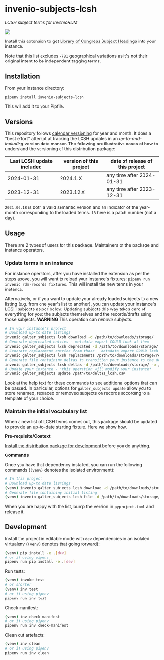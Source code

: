 # invenio-subjects-lcsh

*LCSH subject terms for InvenioRDM*

<a href="https://pypi.org/project/invenio-subjects-lcsh/">
  <img src="https://img.shields.io/pypi/v/invenio-subjects-lcsh.svg">
</a>

Install this extension to get [Library of Congress Subject Headings](https://id.loc.gov/authorities/subjects.html) into your instance.

Note that this list excludes `-781` geographical variations as it's not their original intent to be independent tagging terms.

## Installation

From your instance directory:

```bash
pipenv install invenio-subjects-lcsh
```

This will add it to your Pipfile.

## Versions

This repository follows [calendar versioning](https://calver.org/) for year and month. It does a "best effort" attempt at tracking the LCSH updates in an *up-to-and-including* version date manner. The following are illustrative cases of how to understand the versioning of this distribution package:

| Last LCSH update included | version of this project | date of release of this project |
| ------------------------- | ----------------------- | ------------------------------- |
| 2024-01-31                | 2024.1.X                | any time after 2024-01-31       |
| 2023-12-31                | 2023.12.X               | any time after 2023-12-31       |


`2021.06.18` is both a valid semantic version and an indicator of the year-month corresponding to the loaded terms.
`18` here is a patch number (not a day).


## Usage

There are 2 types of users for this package. Maintainers of the package and instance operators.

### Update terms in an instance

For instance operators, after you have installed the extension as per the steps above, you will want to reload your instance's fixtures: `pipenv run invenio rdm-records fixtures`. This will install the new terms in your instance.

Alternatively, or if you want to update your already loaded subjects to a new listing (e.g. from one year's list to another), you can update your instance's LCSH subjects as per below. Updating subjects this way takes care of everything for you: the subjects themselves and the records/drafts using those subjects. **WARNING** This operation can _remove_ subjects.

```bash
# In your instance's project
# Download up-to-date listings
invenio galter_subjects lcsh download -d /path/to/downloads/storage/
# Generate deprecated entries - metadata expert COULD look at them
invenio galter_subjects lcsh deprecated -d /path/to/downloads/storage/
# Generate replacement entries from those - metadata expert COULD look at them
invenio galter_subjects lcsh replacements /path/to/downloads/storage/replacements.csv
# Generate file containing deltas to transition your instance to the downloaded listing - metadata expert SHOULD look at them
invenio galter_subjects lcsh deltas -d /path/to/downloads/storage/ -o /path/to/deltas_lcsh.csv
# Update your instance - *this operation will modify your instance*
invenio galter_subjects update /path/to/deltas_lcsh.csv
```

Look at the help text for these commands to see additional options that can be passed.
In particular, options for `galter_subjects update` allow you to store renamed, replaced or removed subjects on records according to a template of your choice.

### Maintain the initial vocabulary list

When a new list of LCSH terms comes out, this package should be updated to provide an up-to-date starting fixture. Here we show how.

**Pre-requisite/Context**

[Install the distribution package for development](#development) before you do anything.

**Commands**

Once you have that dependency installed, you can run the following commands (`(venv)` denotes the isolated environment):

```bash
# In this project
# Download up-to-date listings
(venv) invenio galter_subjects lcsh download -d /path/to/downloads/storage/
# Generate file containing initial listing
(venv) invenio galter_subjects lcsh file -d /path/to/downloads/storage/ -o invenio_subjects_lcsh/vocabularies/subjects_lcsh.csv
```

When you are happy with the list, bump the version in `pyproject.toml` and release it.

## Development

Install the project in editable mode with `dev` dependencies in an isolated virtualenv (`(venv)` denotes that going forward):

```bash
(venv) pip install -e .[dev]
# or if using pipenv
pipenv run pip install -e .[dev]
```

Run tests:

```bash
(venv) invoke test
# or shorter
(venv) inv test
# or if using pipenv
pipenv run inv test
```

Check manifest:

```bash
(venv) inv check-manifest
# or if using pipenv
pipenv run inv check-manifest
```

Clean out artefacts:

```bash
(venv) inv clean
# or if using pipenv
pipenv run inv clean
```
